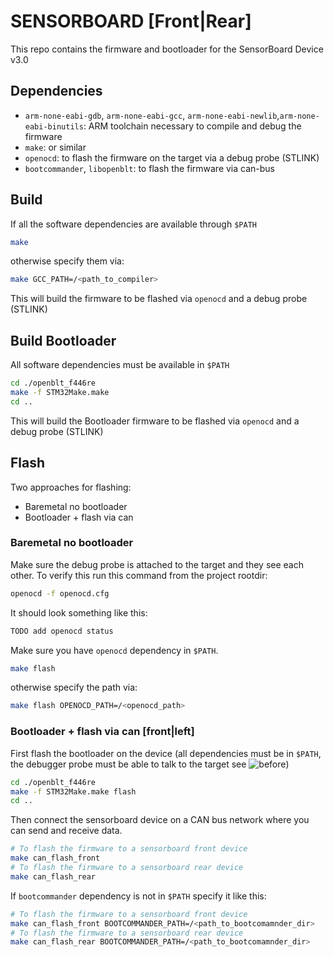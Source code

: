 # SENSORBOARD [Front|Rear]
This repo contains the firmware and bootloader for the SensorBoard Device v3.0

## Dependencies
- `arm-none-eabi-gdb`, `arm-none-eabi-gcc`, `arm-none-eabi-newlib`,`arm-none-eabi-binutils`: ARM toolchain necessary to compile and debug the firmware
- `make`: or similar
- `openocd`: to flash the firmware on the target via a debug probe (STLINK)
- `bootcommander`, `libopenblt`: to flash the firmware via can-bus

## Build
If all the software dependencies are available through `$PATH`
```bash
make
```
otherwise specify them via:
```bash
make GCC_PATH=/<path_to_compiler>
```
This will build the firmware to be flashed via `openocd` and a debug probe (STLINK)
## Build Bootloader
All software dependencies must be available in `$PATH`
```bash
cd ./openblt_f446re
make -f STM32Make.make
cd ..
```
This will build the Bootloader firmware to be flashed via `openocd` and a debug probe (STLINK)

## Flash 
Two approaches for flashing:
- Baremetal no bootloader
- Bootloader + flash via can
### Baremetal no bootloader
Make sure the debug probe is attached to the target and they see each other. 
To verify this run this command from the project rootdir:
```bash
openocd -f openocd.cfg
```
It should look something like this:
```bash
TODO add openocd status
```

Make sure you have `openocd` dependency in `$PATH`.
```bash
make flash
```
otherwise specify the path via:
```bash
make flash OPENOCD_PATH=/<openocd_path>
```
### Bootloader + flash via can [front|left]
First flash the bootloader on the device (all dependencies must be in `$PATH`, the debugger probe must be able to talk to the target see ![before](##flash))
```bash
cd ./openblt_f446re
make -f STM32Make.make flash
cd ..
```
Then connect the sensorboard device on a CAN bus network where you can send and receive data.
```bash
# To flash the firmware to a sensorboard front device
make can_flash_front 
# To flash the firmware to a sensorboard rear device
make can_flash_rear 
```
If `bootcommander` dependency is not in `$PATH` specify it like this:
```bash
# To flash the firmware to a sensorboard front device
make can_flash_front BOOTCOMMANDER_PATH=/<path_to_bootcomamnder_dir>
# To flash the firmware to a sensorboard rear device
make can_flash_rear BOOTCOMMANDER_PATH=/<path_to_bootcomamnder_dir>
```
